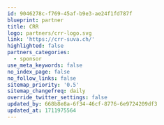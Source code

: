 ```yaml
---
id: 9046278c-f769-45af-b9e3-ae24f1fd787f
blueprint: partner
title: CRR
logo: partners/crr-logo.svg
link: 'https://crr-suva.ch/'
highlighted: false
partners_categories:
  - sponsor
use_meta_keywords: false
no_index_page: false
no_follow_links: false
sitemap_priority: '0.5'
sitemap_changefreq: daily
override_twitter_settings: false
updated_by: 668b8e8a-6f34-46cf-8776-6e9724209df3
updated_at: 1711975564
---
```

